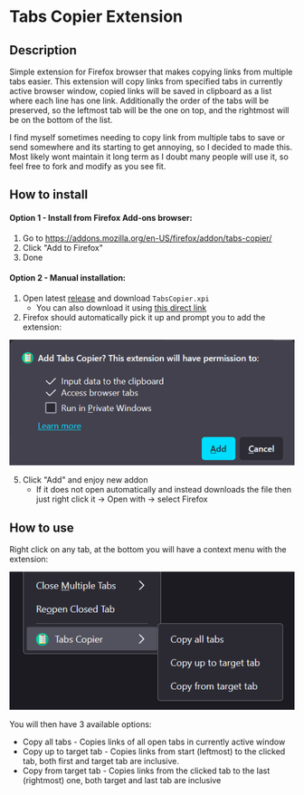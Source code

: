 # Tabs Copier Extension

## Description
Simple extension for Firefox browser that makes copying links from multiple tabs easier. This extension will copy links from specified tabs in currently active browser window, copied links will be saved in clipboard as a list where each line has one link. Additionally the order of the tabs will be preserved, so the leftmost tab will be the one on top, and the rightmost will be on the bottom of the list.

I find myself sometimes needing to copy link from multiple tabs to save or send somewhere and its starting to get annoying, so I decided to made this. Most likely wont maintain it long term as I doubt many people will use it, so feel free to fork and modify as you see fit.


## How to install
#### Option 1 - Install from Firefox Add-ons browser:
1. Go to https://addons.mozilla.org/en-US/firefox/addon/tabs-copier/
2. Click "Add to Firefox"
3. Done


#### Option 2 - Manual installation:
1. Open latest [release](https://github.com/TheKiromen/TabsCopierExtension/releases/tag/v1.0.0) and download `TabsCopier.xpi`
    - You can also download it using [this direct link](https://github.com/TheKiromen/TabsCopierExtension/releases/download/v1.0.0/TabsCopier.xpi) 
2. Firefox should automatically pick it up and prompt you to add the extension:

![prompt_image](images/prompt.PNG)

5. Click "Add" and enjoy new addon
   - If it does not open automatically and instead downloads the file then just right click it -> Open with -> select Firefox 

## How to use
Right click on any tab, at the bottom you will have a context menu with the extension:

![menu_image](images/menu.PNG)

You will then have 3 available options:
- Copy all tabs - Copies links of all open tabs in currently active window
- Copy up to target tab - Copies links from start (leftmost) to the clicked tab, both first and target tab are inclusive.
- Copy from target tab - Copies links from the clicked tab to the last (rightmost) one, both target and last tab are inclusive
